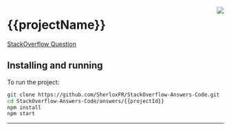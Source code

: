 [<img align="right" src="https://cdn.rawgit.com/standard/standard/master/badge.svg">](https://standardjs.com/)
# {{projectName}}

[StackOverflow Question]({{projectLink}})

## Installing and running

To run the project:
```bash
git clone https://github.com/SherloxFR/StackOverflow-Answers-Code.git
cd StackOverflow-Answers-Code/answers/{{projectId}}
npm install
npm start
```

-------------------------
